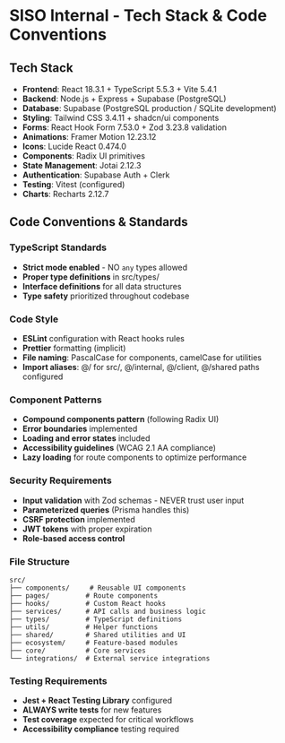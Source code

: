 # SISO Internal - Tech Stack & Code Conventions

## Tech Stack
- **Frontend**: React 18.3.1 + TypeScript 5.5.3 + Vite 5.4.1
- **Backend**: Node.js + Express + Supabase (PostgreSQL)
- **Database**: Supabase (PostgreSQL production / SQLite development)
- **Styling**: Tailwind CSS 3.4.11 + shadcn/ui components
- **Forms**: React Hook Form 7.53.0 + Zod 3.23.8 validation
- **Animations**: Framer Motion 12.23.12
- **Icons**: Lucide React 0.474.0
- **Components**: Radix UI primitives
- **State Management**: Jotai 2.12.3
- **Authentication**: Supabase Auth + Clerk
- **Testing**: Vitest (configured)
- **Charts**: Recharts 2.12.7

## Code Conventions & Standards

### TypeScript Standards
- **Strict mode enabled** - NO `any` types allowed
- **Proper type definitions** in src/types/
- **Interface definitions** for all data structures
- **Type safety** prioritized throughout codebase

### Code Style
- **ESLint** configuration with React hooks rules
- **Prettier** formatting (implicit)
- **File naming**: PascalCase for components, camelCase for utilities
- **Import aliases**: @/ for src/, @/internal, @/client, @/shared paths configured

### Component Patterns
- **Compound components pattern** (following Radix UI)
- **Error boundaries** implemented
- **Loading and error states** included
- **Accessibility guidelines** (WCAG 2.1 AA compliance)
- **Lazy loading** for route components to optimize performance

### Security Requirements
- **Input validation** with Zod schemas - NEVER trust user input
- **Parameterized queries** (Prisma handles this)
- **CSRF protection** implemented
- **JWT tokens** with proper expiration
- **Role-based access control**

### File Structure
```
src/
├── components/     # Reusable UI components
├── pages/         # Route components  
├── hooks/         # Custom React hooks
├── services/      # API calls and business logic
├── types/         # TypeScript definitions
├── utils/         # Helper functions
├── shared/        # Shared utilities and UI
├── ecosystem/     # Feature-based modules
├── core/          # Core services
└── integrations/  # External service integrations
```

### Testing Requirements
- **Jest + React Testing Library** configured
- **ALWAYS write tests** for new features
- **Test coverage** expected for critical workflows
- **Accessibility compliance** testing required